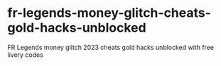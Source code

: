 # fr-legends-money-glitch-cheats-gold-hacks-unblocked
FR Legends money glitch 2023 cheats gold hacks unblocked with free livery codes
